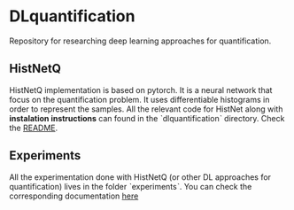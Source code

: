 # DLquantification
Repository for researching deep learning approaches for quantification.

## HistNetQ
HistNetQ implementation is based on pytorch. It is a neural network that focus on the quantification problem. It uses differentiable histograms in order to represent the samples.
All the relevant code for HistNet along with **instalation instructions** can found in the ˋdlquantificationˋ directory. Check the [README](histnet/README.md).

## Experiments
All the experimentation done with HistNetQ (or other DL approaches for quantification) lives in the folder ˋexperimentsˋ. You can check the corresponding documentation [here](experiments/paper/README.md)
